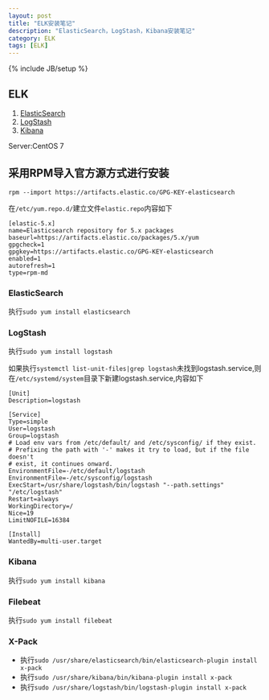 ```yaml
---
layout: post
title: "ELK安装笔记"
description: "ElasticSearch，LogStash，Kibana安装笔记"
category: ELK
tags: [ELK]
---
```

{% include JB/setup %}

## ELK

1. [ElasticSearch](https://www.elastic.co/cn/downloads/elasticsearch)
2. [LogStash](https://www.elastic.co/cn/downloads/logstash)
3. [Kibana](https://www.elastic.co/cn/downloads/kibana)

Server:CentOS 7

## 采用RPM导入官方源方式进行安装

    rpm --import https://artifacts.elastic.co/GPG-KEY-elasticsearch

在`/etc/yum.repo.d/`建立文件`elastic.repo`内容如下

    [elastic-5.x]
    name=Elasticsearch repository for 5.x packages
    baseurl=https://artifacts.elastic.co/packages/5.x/yum
    gpgcheck=1
    gpgkey=https://artifacts.elastic.co/GPG-KEY-elasticsearch
    enabled=1
    autorefresh=1
    type=rpm-md


### ElasticSearch

执行`sudo yum install elasticsearch`

### LogStash

执行`sudo yum install logstash`

如果执行`systemctl list-unit-files|grep logstash`未找到logstash.service,则在`/etc/systemd/system`目录下新建logstash.service,内容如下

    [Unit]
    Description=logstash

    [Service]
    Type=simple
    User=logstash
    Group=logstash
    # Load env vars from /etc/default/ and /etc/sysconfig/ if they exist.
    # Prefixing the path with '-' makes it try to load, but if the file doesn't
    # exist, it continues onward.
    EnvironmentFile=-/etc/default/logstash
    EnvironmentFile=-/etc/sysconfig/logstash
    ExecStart=/usr/share/logstash/bin/logstash "--path.settings" "/etc/logstash"
    Restart=always
    WorkingDirectory=/
    Nice=19
    LimitNOFILE=16384

    [Install]
    WantedBy=multi-user.target


### Kibana

执行`sudo yum install kibana`

### Filebeat

执行`sudo yum install filebeat`

### X-Pack

* 执行`sudo /usr/share/elasticsearch/bin/elasticsearch-plugin install x-pack`  
* 执行`sudo /usr/share/kibana/bin/kibana-plugin install x-pack`  
* 执行`sudo /usr/share/logstash/bin/logstash-plugin install x-pack`  